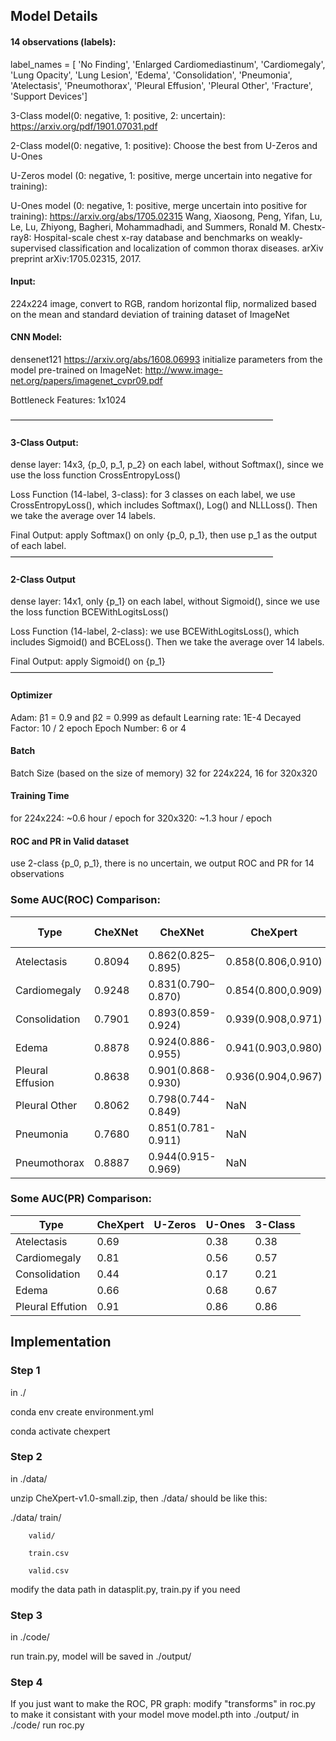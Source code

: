 ## Model Details

#### 14 observations (labels):
label_names = [ 'No Finding', 'Enlarged Cardiomediastinum', 'Cardiomegaly', 'Lung Opacity', 'Lung Lesion', 'Edema', 'Consolidation', 'Pneumonia', 'Atelectasis', 'Pneumothorax', 'Pleural Effusion', 'Pleural Other', 'Fracture', 'Support Devices']


3-Class model(0: negative, 1: positive, 2: uncertain):
https://arxiv.org/pdf/1901.07031.pdf

2-Class model(0: negative, 1: positive):
Choose the best from U-Zeros and U-Ones

U-Zeros model (0: negative, 1: positive, merge uncertain into negative for training):

U-Ones model (0: negative, 1: positive, merge uncertain into positive for training):
https://arxiv.org/abs/1705.02315  Wang, Xiaosong, Peng, Yifan, Lu, Le, Lu, Zhiyong, Bagheri, Mohammadhadi, and Summers, Ronald M. Chestx-ray8: Hospital-scale chest x-ray database and benchmarks on weakly-supervised classification and localization of common thorax diseases. arXiv preprint arXiv:1705.02315, 2017.


#### Input:
224x224 image, convert to RGB, random horizontal flip, normalized based on the mean and standard deviation of training dataset of ImageNet


#### CNN Model:
densenet121 https://arxiv.org/abs/1608.06993
initialize parameters from the model pre-trained on ImageNet:
http://www.image-net.org/papers/imagenet_cvpr09.pdf 

Bottleneck Features:  1x1024 

——————————————————————————————
#### 3-Class Output:
dense layer: 14x3,  {p_0, p_1, p_2} on each label,  without Softmax(), since we use the loss function CrossEntropyLoss()

Loss Function (14-label, 3-class):
for 3 classes on each label, we use CrossEntropyLoss(), which includes Softmax(), Log() and NLLLoss(). Then we take the average over 14 labels.

Final Output: apply Softmax() on only {p_0, p_1}, then use p_1 as the output of each label.
——————————————————————————————
#### 2-Class Output
dense layer: 14x1,  only {p_1} on each label,  without Sigmoid(), since we use the loss function BCEWithLogitsLoss()

Loss Function (14-label, 2-class):
we use BCEWithLogitsLoss(), which includes Sigmoid() and BCELoss(). Then we take the average over 14 labels.

Final Output:  apply Sigmoid() on {p_1}
——————————————————————————————


#### Optimizer
Adam: β1 = 0.9 and β2 = 0.999 as default
Learning rate: 1E-4
Decayed Factor: 10 / 2 epoch
Epoch Number: 6 or 4

#### Batch
Batch Size (based on the size of memory)
32 for 224x224, 16 for 320x320

#### Training Time
for 224x224: ~0.6 hour / epoch
for 320x320: ~1.3 hour / epoch


#### ROC and PR in Valid dataset
use 2-class {p_0, p_1}, there is no uncertain,
we output ROC and PR for 14 observations


### Some AUC(ROC) Comparison:



| Type				| CheXNet	|    CheXNet			|   CheXpert			| U-Zeros	| U-Ones	| 3-Class	|
| ----				| ----		| ----					| ----					| ----		| ----		| ----		|
| Atelectasis		| 0.8094	| 0.862(0.825–0.895)	| 0.858(0.806,0.910)	| 0.75		| 0.81		| 0.75		|
| Cardiomegaly		| 0.9248	| 0.831(0.790–0.870)	| 0.854(0.800,0.909)	| 0.84		| 0.79		| 0.85		|
| Consolidation		| 0.7901	| 0.893(0.859-0.924)	| 0.939(0.908,0.971)	| 0.86		| 0.86		| 0.87		|
| Edema				| 0.8878	| 0.924(0.886-0.955)	| 0.941(0.903,0.980)	| 0.93		| 0.93		| 0.93		|
| Pleural Effusion	| 0.8638	| 0.901(0.868-0.930)	| 0.936(0.904,0.967)	| 0.92		| 0.92		| 0.91		|
| Pleural Other		| 0.8062	| 0.798(0.744-0.849)	| NaN					| 0.96		| 0.87		| 0.93		|	
| Pneumonia			| 0.7680	| 0.851(0.781-0.911)	| NaN					| 0.73		| 0.70		| 0.78		|	
| Pneumothorax		| 0.8887	| 0.944(0.915-0.969)	| NaN					| 0.91		| 0.89		| 0.87		|


### Some AUC(PR) Comparison:

| Type				| CheXpert	| U-Zeros	| U-Ones	| 3-Class	|
| ---------------	| --------- | -------	| ------	| ------	|
| Atelectasis		| 0.69		|			| 0.38		| 0.38		|
| Cardiomegaly		| 0.81		|			| 0.56		| 0.57		|
| Consolidation		| 0.44		|			| 0.17		| 0.21		|
| Edema				| 0.66		|			| 0.68		| 0.67		|
| Pleural Effution	| 0.91		|			| 0.86		| 0.86		|


## Implementation

### Step 1
in ./

conda env create environment.yml

conda activate chexpert

### Step 2
in ./data/

unzip CheXpert-v1.0-small.zip, then ./data/ should be like this:

./data/ train/

		valid/

		train.csv

		valid.csv

modify the data path in datasplit.py, train.py if you need


### Step 3
in ./code/

run train.py, model will be saved in ./output/

### Step 4
If you just want to make the ROC, PR graph:
modify "transforms" in roc.py to make it consistant with your model
move model.pth into ./output/
in ./code/
run roc.py


